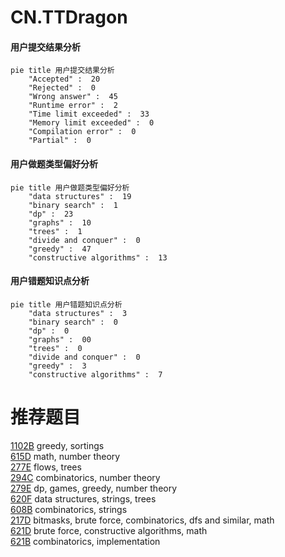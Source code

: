 # CN.TTDragon

<!-- tabs:start -->



#### **用户提交结果分析**

```mermaid
pie title 用户提交结果分析
    "Accepted" :  20
    "Rejected" :  0
    "Wrong answer" :  45
    "Runtime error" :  2
    "Time limit exceeded" :  33
    "Memory limit exceeded" :  0
    "Compilation error" :  0
    "Partial" :  0
```

#### **用户做题类型偏好分析**

```mermaid
pie title 用户做题类型偏好分析
    "data structures" :  19
    "binary search" :  1
    "dp" :  23
    "graphs" :  10
    "trees" :  1
    "divide and conquer" :  0
    "greedy" :  47
    "constructive algorithms" :  13
```
#### **用户错题知识点分析**

```mermaid
pie title 用户错题知识点分析
    "data structures" :  3
    "binary search" :  0
    "dp" :  0
    "graphs" :  00
    "trees" :  0
    "divide and conquer" :  0
    "greedy" :  3
    "constructive algorithms" :  7
```



<!-- tabs:end -->
# 推荐题目
[1102B](https://codeforces.com/contest/1102/problem/B)		greedy,
                        sortings		  
[615D](https://codeforces.com/contest/615/problem/D)		math,
                        number theory		  
[277E](https://codeforces.com/contest/277/problem/E)		flows,
                        trees		  
[294C](https://codeforces.com/contest/294/problem/C)		combinatorics,
                        number theory		  
[279E](https://codeforces.com/contest/279/problem/E)		dp,
                        games,
                        greedy,
                        number theory		  
[620F](https://codeforces.com/contest/620/problem/F)		data structures,
                        strings,
                        trees		  
[608B](https://codeforces.com/contest/608/problem/B)		combinatorics,
                        strings		  
[217D](https://codeforces.com/contest/217/problem/D)		bitmasks,
                        brute force,
                        combinatorics,
                        dfs and similar,
                        math		  
[621D](https://codeforces.com/contest/621/problem/D)		brute force,
                        constructive algorithms,
                        math		  
[621B](https://codeforces.com/contest/621/problem/B)		combinatorics,
                        implementation		  
